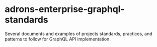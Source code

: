 # adrons-enterprise-graphql-standards
Several documents and examples of projects standards, practices, and patterns to follow for GraphQL API implementation.

